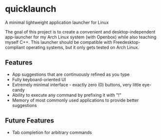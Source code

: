quicklaunch
===========

A minimal lightweight application launcher for Linux

The goal of this project is to create a convenient and desktop-independent app-launcher for my Arch Linux system (with Openbox) while also teaching myself C++. This launcher should be compatible with Freedesktop-compliant operating systems, but it only gets tested on Arch Linux.

Features
--------
+ App suggestions that are continuously refined as you type
+ Fully keyboard-oriented UI
+ Extremely minimal interface - exactly zero (0) buttons, very little eye-candy
+ Ability to execute any command by prefixing it with "!"
+ Memory of most commonly used applications to provide better suggestions

Future Features
---------------
+ Tab completion for arbitrary commands
